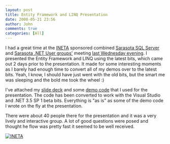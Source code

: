 ```yaml
---
layout: post
title: Entity Framework and LINQ Presentation
date: 2008-05-21 23:56
author: John
comments: true
categories: [All]
---
```

<p>I had a great time at the <a href="http://ineta.org">INETA</a> sponsored combined <a href="http://sarasotasql.net/">Sarasota SQL Server</a> and <a href="http://www.sarasotadev.net/">Sarasota .NET User groups'</a> meeting <a href="/all/entity-framework-amp-linq-tonight-in-sarasota/">last Wednesday evening</a>. I presented the Entity Framework and LINQ using the latest bits, which came out 2 days prior to the presentation. It made for some interesting moments as I barely had enough time to convert all of my demos over to the latest bits. Yeah, I know, I should have just went with the old bits, but the smart me was sleeping and the bold me took the wheel :)</p> <p>I've attached my <a href="/wp-content/uploads/files/downloads/EF Sarasota 5-2008 Slides.rar">slide deck</a> and some <a href="/wp-content/uploads/files/downloads/EF Sarasota 5-2008 Demos.rar">demo code</a> that I used for the presentation. The code has been converted to work with the Visual Studio and .NET 3.5 SP 1 beta bits. Everything is "as is" as some of the demo code I wrote on the fly at the presentation.</p> <p>There were about 40 people there for the presentation and it was a very lively and interactive group. A lot of good questions were posed and thought he flow was pretty fast it seemed to be well received. </p> <p><a href="http://www.ineta.org/"><img alt="INETA" src="http://www.johnpapa.net/images/INETA.jpg" border="0"></a></p>

